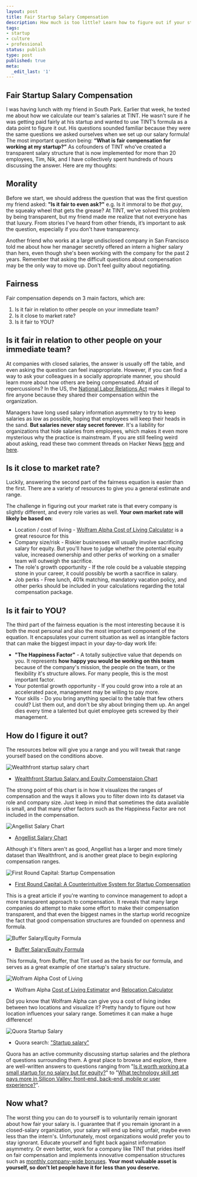 ```yaml
---
layout: post
title: Fair Startup Salary Compensation
description: How much is too little? Learn how to figure out if your startup salary is fair according to market rate and your values.
tags:
- startup
- culture
- professional
status: publish
type: post
published: true
meta:
  _edit_last: '1'
---
```


## Fair Startup Salary Compensation

I was having lunch with my friend in South Park. Earlier that week, he texted me about how we calculate our team's salaries at TINT. He wasn't sure if he was getting paid fairly at his startup and wanted to use TINT’s formula as a data point to figure it out. His questions sounded familiar because they were the same questions we asked ourselves when we set up our salary formula! The most important question being: __“What is fair compensation for working at my startup?”__ As cofounders of TINT who’ve created a transparent salary structure that is now implemented for more than 20 employees, Tim, Nik, and I have collectively spent hundreds of hours discussing the answer. Here are my thoughts:

## Morality

Before we start, we should address the question that was the first question my friend asked: __"Is it fair to even ask?"__ e.g. Is it immoral to be *that guy*, the squeaky wheel that gets the grease? At TINT, we’ve solved this problem by being transparent, but my friend made me realize that not everyone has that luxury. From stories I've heard from other friends, it’s important to ask the question, especially if you don't have transparency. 

Another friend who works at a large undisclosed company in San Francisco told me about how her manager secretly offered an intern a higher salary than hers, even though she's been working with the company for the past 2 years. Remember that asking the difficult questions about compensation may be the only way to move up. Don't feel guilty about negotiating.

## Fairness

Fair compensation depends on 3 main factors, which are:

1. Is it fair in relation to other people on your immediate team?
2. Is it close to market rate?
3. Is it fair to YOU?

## Is it fair in relation to other people on your immediate team?

At companies with closed salaries, the answer is usually off the table, and even asking the question can feel inappropriate. However, if you can find a way to ask your colleagues in a socially appropriate manner, you should learn more about how others are being compensated. Afraid of repercussions? In the US, the [National Labor Relations Act](http://www.nlrb.gov/resources/national-labor-relations-act) makes it illegal to fire anyone because they shared their compensation within the organization.

Managers have long used salary information asymmetry to try to keep salaries as low as possible, hoping that employees will keep their heads in the sand. __But salaries never stay secret forever__. It's a liability for organizations that hide salaries from employees, which makes it even more mysterious why the practice is mainstream. If you are still feeling weird about asking, read these two comment threads on Hacker News [here](https://news.ycombinator.com/item?id=2438980) and [here](https://news.ycombinator.com/item?id=6936085).

## Is it close to market rate?

Luckily, answering the second part of the fairness equation is easier than the first. There are a variety of resources to give you a general estimate and range.

The challenge in figuring out your market rate is that every company is slightly different, and every role varies as well. __Your own market rate will likely be based on:__

* Location / cost of living - [Wolfram Alpha Cost of Living Calculator](http://www.wolframalpha.com/input/?i=cost+of+living) is a great resource for this
* Company size/risk - Riskier businesses will usually involve sacrificing salary for equity. But you'll have to judge whether the potential equity value, increased ownership and other perks of working on a smaller team will outweigh the sacrifice.
* The role's growth opportunity - If the role could be a valuable stepping stone in your career, it could possibly be worth a sacrifice in salary.
* Job perks - Free lunch, 401k matching, mandatory vacation policy, and other perks should be included in your calculations regarding the total compensation package.


## Is it fair to YOU?

The third part of the fairness equation is the most interesting because it is both the most personal and also the most important component of the equation. It encapsulates your current situation as well as intangible factors that can make the biggest impact in your day-to-day work life:

* __"The Happiness Factor"__ - A totally subjective value that depends on you. It represents __how happy you would be working on this team__ because of the company's mission, the people on the team, or the flexibility it's structure allows. For many people, this is the most important factor.
* Your potential growth opportunity - If you could grow into a role at an accelerated pace, management may be willing to pay more.
* Your skills - Do you bring anything special to the table that few others could? List them out, and don't be shy about bringing them up. An angel dies every time a talented but quiet employee gets screwed by their management.

## How do I figure it out?

The resources below will give you a range and you will tweak that range yourself based on the conditions above.

![Wealthfront startup salary chart](https://www.filepicker.io/api/file/s8Zyu0KRFSRjH8pYUMHE)

* [Wealthfront Startup Salary and Equity Compenstaion Chart](https://www.wealthfront.com/tools/startup-salary-equity-compensation)

The strong point of this chart is in how it visualizes the ranges of compensation and the ways it allows you to filter down into its dataset via role and company size. Just keep in mind that sometimes the data available is small, and that many other factors such as the Happiness Factor are not included in the compensation.

![Angellist Salary Chart](https://www.filepicker.io/api/file/KyFz9BDGS8iqit8rsQbB)
* [Angellist Salary Chart](https://angel.co/salaries)

Although it's filters aren't as good, Angellist has a larger and more timely dataset than Wealthfront, and is another great place to begin exploring compensation ranges.

![First Round Capital: Startup Compensation](https://www.filepicker.io/api/file/wDjHx2iRPe0RoA6VEQgf)

* [First Round Capital: A Counterintuitive System for Startup Compensation](http://firstround.com/article/A-Counterintuitive-System-for-Startup-Compensation)

This is a great article if you're wanting to convince management to adopt a more transparent approach to compensation. It reveals that many large companies do attempt to make some effort to make their compensation transparent, and that even the biggest names in the startup world recognize the fact that good compensation structures are founded on openness and formula.

![Buffer Salary/Equity Formula](https://www.filepicker.io/api/file/FMi6DZZSLmrECQgGmHkG)

* [Buffer Salary/Equity Formula](https://open.bufferapp.com/introducing-open-salaries-at-buffer-including-our-transparent-formula-and-all-individual-salaries/)

This formula, from Buffer, that Tint used as the basis for our formula, and serves as a great example of one startup's salary structure. 

![Wolfram Alpha Cost of Living](https://www.filepicker.io/api/file/Z62OGJbpTsGgNBiqvyVU)

* Wolfram Alpha [Cost of Living Estimator](http://www.wolframalpha.com/input/?i=cost+of+living+San+Francisco+vs+Austin) and [Relocation Calculator](http://www.wolframalpha.com/input/?i=moving+from+St+Louis+to+San+Francisco+salary+%2442%2C500&lk=3)

Did you know that Wolfram Alpha can give you a cost of living index between two locations and visualize it? Pretty handy to figure out how location influences your salary range. Sometimes it can make a huge difference!

![Quora Startup Salary](https://www.filepicker.io/api/file/tk4ppme9Qk6oCANmVl2r)

* Quora search: ["Startup salary"](http://www.quora.com/search?q=startup+salary)

Quora has an active community discussing startup salaries and the plethora of questions surrounding them. A great place to browse and explore, there are well-written answers to questions ranging from "[Is it worth working at a small startup for no salary but for equity?](http://www.quora.com/Is-it-worth-working-at-a-small-startup-for-no-salary-but-for-equity)" to "[What technology skill set pays more in Silicon Valley: front-end, back-end, mobile or user experience?](http://www.quora.com/What-technology-skill-set-pays-more-in-Silicon-Valley-front-end-back-end-mobile-or-user-experience)".

## Now what?

The worst thing you can do to yourself is to voluntarily remain ignorant about how fair your salary is. I guarantee that if you remain ignorant in a closed-salary organization, your salary will end up being unfair, maybe even less than the intern's. Unfortunately, most organizations would prefer you to stay ignorant. Educate yourself and fight back against information asymmetry. Or even better, work for a company like TINT that prides itself on fair compensation and implements innovative compensation structures such as [monthly company-wide bonuses](http://www.tintup.com/blog/restructuring-your-sales-commissions-teamwork-startup/). __Your most valuable asset is yourself, so don't let people have it for less than you deserve.__ 


